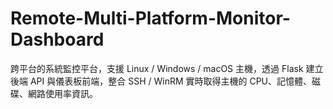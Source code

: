 # Remote-Multi-Platform-Monitor-Dashboard
跨平台的系統監控平台，支援 Linux / Windows / macOS 主機，透過 Flask 建立後端 API 與儀表板前端，整合 SSH / WinRM 實時取得主機的 CPU、記憶體、磁碟、網路使用率資訊。
